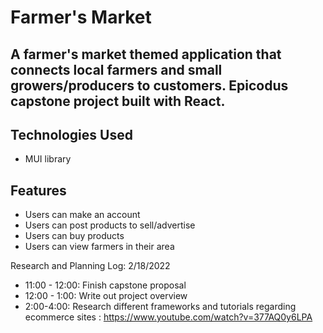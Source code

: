# Farmer's Market 

## A farmer's market themed application that connects local farmers and small growers/producers to customers. Epicodus capstone project built with React. 

## Technologies Used
* MUI library

## Features

* Users can make an account
* Users can post products to sell/advertise
* Users can buy products
* Users can view farmers in their area
 





Research and Planning Log:
2/18/2022
* 11:00 - 12:00: Finish capstone proposal
* 12:00 - 1:00: Write out project overview
* 2:00-4:00: Research different frameworks and tutorials regarding ecommerce sites : https://www.youtube.com/watch?v=377AQ0y6LPA







